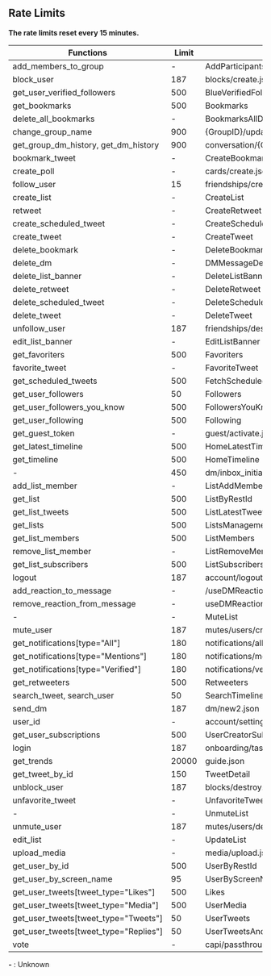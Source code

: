 Rate Limits
-

**The rate limits reset every 15 minutes.**


<table>
    <thead>
        <tr>
            <th>Functions</th>
            <th>Limit</th>
            <th>Endpoint</th>
        </tr>
    </thead>
    <tbody>
        <tr>
            <td>add_members_to_group</td>
            <td>-</td>
            <td>AddParticipantsMutation</td>
        </tr>
        <tr>
            <td>block_user</td>
            <td>187</td>
            <td>blocks/create.json</td>
        </tr>
        <tr>
            <td>get_user_verified_followers</td>
            <td>500</td>
            <td>BlueVerifiedFollowers</td>
        </tr>
        <tr>
            <td>get_bookmarks</td>
            <td>500</td>
            <td>Bookmarks</td>
        </tr>
        <tr>
            <td>delete_all_bookmarks</td>
            <td>-</td>
            <td>BookmarksAllDelete</td>
        </tr>
        <tr>
            <td>change_group_name</td>
            <td>900</td>
            <td>{GroupID}/update_name.json</td>
        </tr>
        <tr>
            <td>get_group_dm_history, get_dm_history</td>
            <td>900</td>
            <td>conversation/{ConversationID}.json</td>
        </tr>
        <tr>
            <td>bookmark_tweet</td>
            <td>-</td>
            <td>CreateBookmark</td>
        </tr>
        <tr>
            <td>create_poll</td>
            <td>-</td>
            <td>cards/create.json</td>
        </tr>
        <tr>
            <td>follow_user</td>
            <td>15</td>
            <td>friendships/create.json</td>
        </tr>
        <tr>
            <td>create_list</td>
            <td>-</td>
            <td>CreateList</td>
        </tr>
        <tr>
            <td>retweet</td>
            <td>-</td>
            <td>CreateRetweet</td>
        </tr>
        <tr>
            <td>create_scheduled_tweet</td>
            <td>-</td>
            <td>CreateScheduledTweet</td>
        </tr>
        <tr>
            <td>create_tweet</td>
            <td>-</td>
            <td>CreateTweet</td>
        </tr>
        <tr>
            <td>delete_bookmark</td>
            <td>-</td>
            <td>DeleteBookmark</td>
        </tr>
        <tr>
            <td>delete_dm</td>
            <td>-</td>
            <td>DMMessageDeleteMutation</td>
        </tr>
        <tr>
            <td>delete_list_banner</td>
            <td>-</td>
            <td>DeleteListBanner</td>
        </tr>
        <tr>
            <td>delete_retweet</td>
            <td>-</td>
            <td>DeleteRetweet</td>
        </tr>
        <tr>
            <td>delete_scheduled_tweet</td>
            <td>-</td>
            <td>DeleteScheduledTweet</td>
        </tr>
        <tr>
            <td>delete_tweet</td>
            <td>-</td>
            <td>DeleteTweet</td>
        </tr>
        <tr>
            <td>unfollow_user</td>
            <td>187</td>
            <td>friendships/destroy.json</td>
        </tr>
        <tr>
            <td>edit_list_banner</td>
            <td>-</td>
            <td>EditListBanner</td>
        </tr>
        <tr>
            <td>get_favoriters</td>
            <td>500</td>
            <td>Favoriters</td>
        </tr>
        <tr>
            <td>favorite_tweet</td>
            <td>-</td>
            <td>FavoriteTweet</td>
        </tr>
        <tr>
            <td>get_scheduled_tweets</td>
            <td>500</td>
            <td>FetchScheduledTweets</td>
        </tr>
        <tr>
            <td>get_user_followers</td>
            <td>50</td>
            <td>Followers</td>
        </tr>
        <tr>
            <td>get_user_followers_you_know</td>
            <td>500</td>
            <td>FollowersYouKnow</td>
        </tr>
        <tr>
            <td>get_user_following</td>
            <td>500</td>
            <td>Following</td>
        </tr>
        <tr>
            <td>get_guest_token</td>
            <td>-</td>
            <td>guest/activate.json</td>
        </tr>
        <tr>
            <td>get_latest_timeline</td>
            <td>500</td>
            <td>HomeLatestTimeline</td>
        </tr>
        <tr>
            <td>get_timeline</td>
            <td>500</td>
            <td>HomeTimeline</td>
        </tr>
        <tr>
            <td>-</td>
            <td>450</td>
            <td>dm/inbox_initial_state.json</td>
        </tr>
        <tr>
            <td>add_list_member</td>
            <td>-</td>
            <td>ListAddMember</td>
        </tr>
        <tr>
            <td>get_list</td>
            <td>500</td>
            <td>ListByRestId</td>
        </tr>
        <tr>
            <td>get_list_tweets</td>
            <td>500</td>
            <td>ListLatestTweetsTimeline</td>
        </tr>
        <tr>
            <td>get_lists</td>
            <td>500</td>
            <td>ListsManagementPageTimeline</td>
        </tr>
        <tr>
            <td>get_list_members</td>
            <td>500</td>
            <td>ListMembers</td>
        </tr>
        <tr>
            <td>remove_list_member</td>
            <td>-</td>
            <td>ListRemoveMember</td>
        </tr>
        <tr>
            <td>get_list_subscribers</td>
            <td>500</td>
            <td>ListSubscribers</td>
        </tr>
        <tr>
            <td>logout</td>
            <td>187</td>
            <td>account/logout.json</td>
        </tr>
        <tr>
            <td>add_reaction_to_message</td>
            <td>-</td>
            <td>/useDMReactionMutationAddMutation</td>
        </tr>
        <tr>
            <td>remove_reaction_from_message</td>
            <td>-</td>
            <td>useDMReactionMutationRemoveMutation</td>
        </tr>
        <tr>
            <td>-</td>
            <td>-</td>
            <td>MuteList</td>
        </tr>
        <tr>
            <td>mute_user</td>
            <td>187</td>
            <td>mutes/users/create.json</td>
        </tr>
        <tr>
            <td>get_notifications[type="All"]</td>
            <td>180</td>
            <td>notifications/all.json</td>
        </tr>
        <tr>
            <td>get_notifications[type="Mentions"]</td>
            <td>180</td>
            <td>notifications/mentions.json</td>
        </tr>
        <tr>
            <td>get_notifications[type="Verified"]</td>
            <td>180</td>
            <td>notifications/verified.json</td>
        </tr>
        <tr>
            <td>get_retweeters</td>
            <td>500</td>
            <td>Retweeters</td>
        </tr>
        <tr>
            <td>search_tweet, search_user</td>
            <td>50</td>
            <td>SearchTimeline</td>
        </tr>
        <tr>
            <td>send_dm</td>
            <td>187</td>
            <td>dm/new2.json</td>
        </tr>
        <tr>
            <td>user_id</td>
            <td>-</td>
            <td>account/settings.json</td>
        </tr>
        <tr>
            <td>get_user_subscriptions</td>
            <td>500</td>
            <td>UserCreatorSubscriptions</td>
        </tr>
        <tr>
            <td>login</td>
            <td>187</td>
            <td>onboarding/task.json</td>
        </tr>
        <tr>
            <td>get_trends</td>
            <td>20000</td>
            <td>guide.json</td>
        </tr>
        <tr>
            <td>get_tweet_by_id</td>
            <td>150</td>
            <td>TweetDetail</td>
        </tr>
        <tr>
            <td>unblock_user</td>
            <td>187</td>
            <td>blocks/destroy.json</td>
        </tr>
        <tr>
            <td>unfavorite_tweet</td>
            <td>-</td>
            <td>UnfavoriteTweet</td>
        </tr>
        <tr>
            <td>-</td>
            <td>-</td>
            <td>UnmuteList</td>
        </tr>
        <tr>
            <td>unmute_user</td>
            <td>187</td>
            <td>mutes/users/destroy.json</td>
        </tr>
        <tr>
            <td>edit_list</td>
            <td>-</td>
            <td>UpdateList</td>
        </tr>
        <tr>
            <td>upload_media</td>
            <td>-</td>
            <td>media/upload.json</td>
        </tr>
        <tr>
            <td>get_user_by_id</td>
            <td>500</td>
            <td>UserByRestId</td>
        </tr>
        <tr>
            <td>get_user_by_screen_name</td>
            <td>95</td>
            <td>UserByScreenName</td>
        </tr>
        <tr>
            <td>get_user_tweets[tweet_type="Likes"]</td>
            <td>500</td>
            <td>Likes</td>
        </tr>
        <tr>
            <td>get_user_tweets[tweet_type="Media"]</td>
            <td>500</td>
            <td>UserMedia</td>
        </tr>
        <tr>
            <td>get_user_tweets[tweet_type="Tweets"]</td>
            <td>50</td>
            <td>UserTweets</td>
        </tr>
        <tr>
            <td>get_user_tweets[tweet_type="Replies"]</td>
            <td>50</td>
            <td>UserTweetsAndReplies</td>
        </tr>
        <tr>
            <td>vote</td>
            <td>-</td>
            <td>capi/passthrough/1</td>
        </tr>
    </tbody>
</table>

**\-** : Unknown
